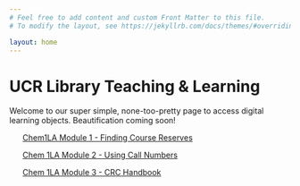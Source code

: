 ```yaml
---
# Feel free to add content and custom Front Matter to this file.
# To modify the layout, see https://jekyllrb.com/docs/themes/#overriding-theme-defaults

layout: home
---
```

<body>
<h1>UCR Library Teaching & Learning</h1>
<p>Welcome to our super simple, none-too-pretty page to access digital learning objects. Beautification coming soon!</p>
<ul><a href="../chem1LA_module1/index.html">Chem1LA Module 1 - Finding Course Reserves</a></ul>
<ul><a href="../chem1LA_module2/index.html">Chem 1LA Module 2 - Using Call Numbers</a></ul>
<ul><a href="../chem1LA_module3/index.html">Chem 1LA Module 3 - CRC Handbook</a></ul>
</body>
